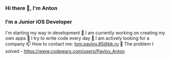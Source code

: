 ### Hi there 👋, I'm Anton

### I’m a Junior iOS Developer
I'm starting my way in development
🔭 I am currently working on creating my own apps
🌱 I try to write code every day
👯 I am actively looking for a company
📫 How to contact me: toni.pavlov.85@bk.ru
🌝 The problem I solved - https://www.codewars.com/users/Pavlov_Anton
